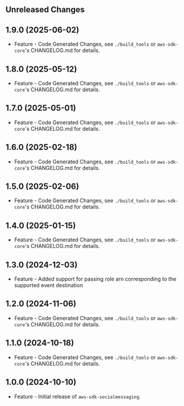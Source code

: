 Unreleased Changes
------------------

1.9.0 (2025-06-02)
------------------

* Feature - Code Generated Changes, see `./build_tools` or `aws-sdk-core`'s CHANGELOG.md for details.

1.8.0 (2025-05-12)
------------------

* Feature - Code Generated Changes, see `./build_tools` or `aws-sdk-core`'s CHANGELOG.md for details.

1.7.0 (2025-05-01)
------------------

* Feature - Code Generated Changes, see `./build_tools` or `aws-sdk-core`'s CHANGELOG.md for details.

1.6.0 (2025-02-18)
------------------

* Feature - Code Generated Changes, see `./build_tools` or `aws-sdk-core`'s CHANGELOG.md for details.

1.5.0 (2025-02-06)
------------------

* Feature - Code Generated Changes, see `./build_tools` or `aws-sdk-core`'s CHANGELOG.md for details.

1.4.0 (2025-01-15)
------------------

* Feature - Code Generated Changes, see `./build_tools` or `aws-sdk-core`'s CHANGELOG.md for details.

1.3.0 (2024-12-03)
------------------

* Feature - Added support for passing role arn corresponding to the supported event destination

1.2.0 (2024-11-06)
------------------

* Feature - Code Generated Changes, see `./build_tools` or `aws-sdk-core`'s CHANGELOG.md for details.

1.1.0 (2024-10-18)
------------------

* Feature - Code Generated Changes, see `./build_tools` or `aws-sdk-core`'s CHANGELOG.md for details.

1.0.0 (2024-10-10)
------------------

* Feature - Initial release of `aws-sdk-socialmessaging`.

